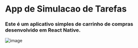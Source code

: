 # App de Simulacao de Tarefas

### Este é um aplicativo simples de carrinho de compras desenvolvido em React Native.

![image](https://github.com/Adriano2607/AppTarefas/assets/110434219/52783166-5110-42e2-b727-8f5a9336fe71)
